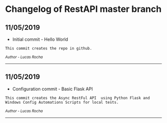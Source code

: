 # Changelog of RestAPI master branch

## 11/05/2019

* Initial commit - Hello World

`
This commit creates the repo in github.
`

<sup>*Author - Lucas Rocha*</sup>

----

## 11/05/2019

* Configuration commit - Basic Flask API

`
This commit creates the Async RestFul API 
using Python Flask and Windows Config Automations Scripts for local tests.
`

<sup>*Author - Lucas Rocha*</sup>

----